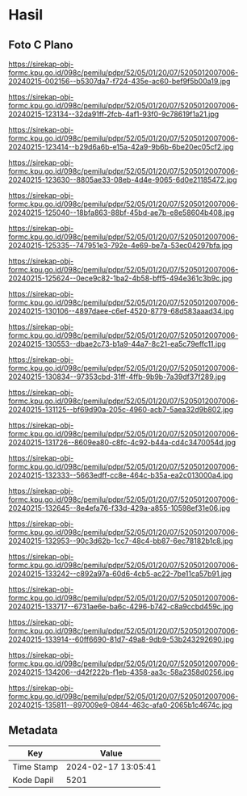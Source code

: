 # Hasil

## Foto C Plano

https://sirekap-obj-formc.kpu.go.id/098c/pemilu/pdpr/52/05/01/20/07/5205012007006-20240215-002156--b5307da7-f724-435e-ac60-bef9f5b00a19.jpg

https://sirekap-obj-formc.kpu.go.id/098c/pemilu/pdpr/52/05/01/20/07/5205012007006-20240215-123134--32da91ff-2fcb-4af1-93f0-9c78619f1a21.jpg

https://sirekap-obj-formc.kpu.go.id/098c/pemilu/pdpr/52/05/01/20/07/5205012007006-20240215-123414--b29d6a6b-e15a-42a9-9b6b-6be20ec05cf2.jpg

https://sirekap-obj-formc.kpu.go.id/098c/pemilu/pdpr/52/05/01/20/07/5205012007006-20240215-123630--8805ae33-08eb-4d4e-9065-6d0e21185472.jpg

https://sirekap-obj-formc.kpu.go.id/098c/pemilu/pdpr/52/05/01/20/07/5205012007006-20240215-125040--18bfa863-88bf-45bd-ae7b-e8e58604b408.jpg

https://sirekap-obj-formc.kpu.go.id/098c/pemilu/pdpr/52/05/01/20/07/5205012007006-20240215-125335--747951e3-792e-4e69-be7a-53ec04297bfa.jpg

https://sirekap-obj-formc.kpu.go.id/098c/pemilu/pdpr/52/05/01/20/07/5205012007006-20240215-125624--0ece9c82-1ba2-4b58-bff5-494e361c3b9c.jpg

https://sirekap-obj-formc.kpu.go.id/098c/pemilu/pdpr/52/05/01/20/07/5205012007006-20240215-130106--4897daee-c6ef-4520-8779-68d583aaad34.jpg

https://sirekap-obj-formc.kpu.go.id/098c/pemilu/pdpr/52/05/01/20/07/5205012007006-20240215-130553--dbae2c73-b1a9-44a7-8c21-ea5c79effc11.jpg

https://sirekap-obj-formc.kpu.go.id/098c/pemilu/pdpr/52/05/01/20/07/5205012007006-20240215-130834--97353cbd-31ff-4ffb-9b9b-7a39df37f289.jpg

https://sirekap-obj-formc.kpu.go.id/098c/pemilu/pdpr/52/05/01/20/07/5205012007006-20240215-131125--bf69d90a-205c-4960-acb7-5aea32d9b802.jpg

https://sirekap-obj-formc.kpu.go.id/098c/pemilu/pdpr/52/05/01/20/07/5205012007006-20240215-131726--8609ea80-c8fc-4c92-b44a-cd4c3470054d.jpg

https://sirekap-obj-formc.kpu.go.id/098c/pemilu/pdpr/52/05/01/20/07/5205012007006-20240215-132333--5663edff-cc8e-464c-b35a-ea2c013000a4.jpg

https://sirekap-obj-formc.kpu.go.id/098c/pemilu/pdpr/52/05/01/20/07/5205012007006-20240215-132645--8e4efa76-f33d-429a-a855-10598ef31e06.jpg

https://sirekap-obj-formc.kpu.go.id/098c/pemilu/pdpr/52/05/01/20/07/5205012007006-20240215-132953--90c3d62b-1cc7-48c4-bb87-6ec78182b1c8.jpg

https://sirekap-obj-formc.kpu.go.id/098c/pemilu/pdpr/52/05/01/20/07/5205012007006-20240215-133242--c892a97a-60d6-4cb5-ac22-7be11ca57b91.jpg

https://sirekap-obj-formc.kpu.go.id/098c/pemilu/pdpr/52/05/01/20/07/5205012007006-20240215-133717--6731ae6e-ba6c-4296-b742-c8a9ccbd459c.jpg

https://sirekap-obj-formc.kpu.go.id/098c/pemilu/pdpr/52/05/01/20/07/5205012007006-20240215-133914--60ff6690-81d7-49a8-9db9-53b243292690.jpg

https://sirekap-obj-formc.kpu.go.id/098c/pemilu/pdpr/52/05/01/20/07/5205012007006-20240215-134206--d42f222b-f1eb-4358-aa3c-58a2358d0256.jpg

https://sirekap-obj-formc.kpu.go.id/098c/pemilu/pdpr/52/05/01/20/07/5205012007006-20240215-135811--897009e9-0844-463c-afa0-2065b1c4674c.jpg


## Metadata

| Key        | Value               |
| ---------- | ------------------- |
| Time Stamp | 2024-02-17 13:05:41 |
| Kode Dapil | 5201                |



